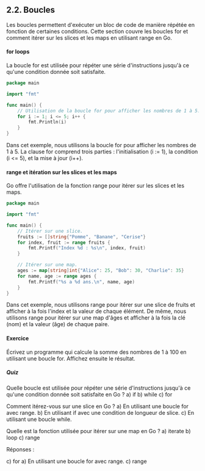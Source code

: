 ## 2.2. Boucles
Les boucles permettent d'exécuter un bloc de code de manière répétée en fonction de certaines conditions. Cette section couvre les boucles for et comment itérer sur les slices et les maps en utilisant range en Go.

#### for loops
La boucle for est utilisée pour répéter une série d'instructions jusqu'à ce qu'une condition donnée soit satisfaite.

```go
package main

import "fmt"

func main() {
    // Utilisation de la boucle for pour afficher les nombres de 1 à 5.
    for i := 1; i <= 5; i++ {
        fmt.Println(i)
    }
}
```

Dans cet exemple, nous utilisons la boucle for pour afficher les nombres de 1 à 5.
La clause for comprend trois parties : l'initialisation (i := 1), la condition (i <= 5), et la mise à jour (i++).

#### range et itération sur les slices et les maps
Go offre l'utilisation de la fonction range pour itérer sur les slices et les maps.

```go
package main

import "fmt"

func main() {
    // Itérer sur une slice.
    fruits := []string{"Pomme", "Banane", "Cerise"}
    for index, fruit := range fruits {
        fmt.Printf("Index %d : %s\n", index, fruit)
    }

    // Itérer sur une map.
    ages := map[string]int{"Alice": 25, "Bob": 30, "Charlie": 35}
    for name, age := range ages {
        fmt.Printf("%s a %d ans.\n", name, age)
    }
}
```

Dans cet exemple, nous utilisons range pour itérer sur une slice de fruits et afficher à la fois l'index et la valeur de chaque élément.
De même, nous utilisons range pour itérer sur une map d'âges et afficher à la fois la clé (nom) et la valeur (âge) de chaque paire.

#### Exercice
Écrivez un programme qui calcule la somme des nombres de 1 à 100 en utilisant une boucle for. Affichez ensuite le résultat.

##### Quiz
Quelle boucle est utilisée pour répéter une série d'instructions jusqu'à ce qu'une condition donnée soit satisfaite en Go ?
a) if
b) while
c) for

Comment itérez-vous sur une slice en Go ?
a) En utilisant une boucle for avec range.
b) En utilisant if avec une condition de longueur de slice.
c) En utilisant une boucle while.

Quelle est la fonction utilisée pour itérer sur une map en Go ?
a) iterate
b) loop
c) range

Réponses :

c) for
a) En utilisant une boucle for avec range.
c) range
